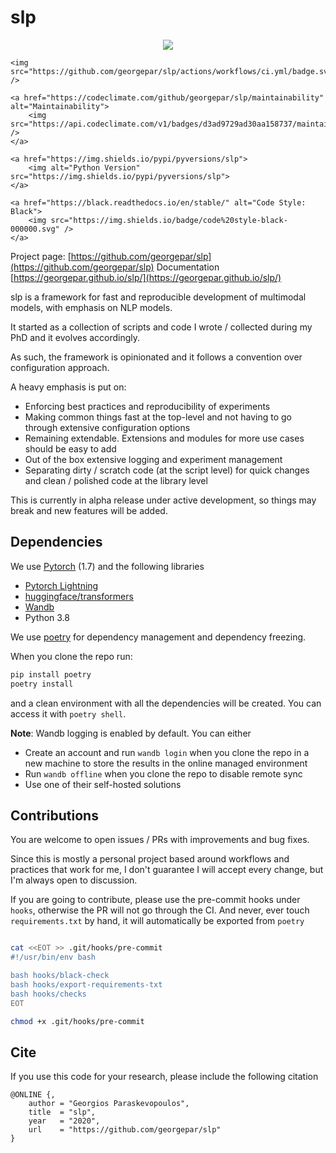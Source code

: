 # slp

<p align="center">
    <a href="https://choosealicense.com/licenses/mit/" alt="License: MIT">
        <img src="https://img.shields.io/badge/license-MIT-green.svg" />
    </a>

    <img src="https://github.com/georgepar/slp/actions/workflows/ci.yml/badge.svg" />

    <a href="https://codeclimate.com/github/georgepar/slp/maintainability" alt="Maintainability">
        <img src="https://api.codeclimate.com/v1/badges/d3ad9729ad30aa158737/maintainability" />
    </a>

    <a href="https://img.shields.io/pypi/pyversions/slp">
        <img alt="Python Version" src="https://img.shields.io/pypi/pyversions/slp">
    </a>

    <a href="https://black.readthedocs.io/en/stable/" alt="Code Style: Black">
        <img src="https://img.shields.io/badge/code%20style-black-000000.svg" />
    </a>
</p>

Project page: [https://github.com/georgepar/slp](https://github.com/georgepar/slp)
Documentation [https://georgepar.github.io/slp/](https://georgepar.github.io/slp/)


slp is a framework for fast and reproducible development of multimodal models, with emphasis on
NLP models.

It started as a collection of scripts and code I wrote / collected during my PhD and it evolves
accordingly.

As such, the framework is opinionated and it follows a convention over configuration approach.

A heavy emphasis is put on:

- Enforcing best practices and reproducibility of experiments
- Making common things fast at the top-level and not having to go through extensive configuration options
- Remaining extendable. Extensions and modules for more use cases should be easy to add
- Out of the box extensive logging and experiment management
- Separating dirty / scratch code (at the script level) for quick changes and clean / polished code at the library level

This is currently in alpha release under active development, so things may break and new features
will be added.

## Dependencies

We use [Pytorch](https://pytorch.org/) (1.7) and the following libraries

- [Pytorch Lightning](https://pytorch-lightning.readthedocs.io/en/stable/)
- [huggingface/transformers](https://huggingface.co/transformers/)
- [Wandb](https://wandb.ai/)
- Python 3.8


We use [poetry](https://python-poetry.org/) for dependency management and dependency freezing.

When you clone the repo run:

```bash
pip install poetry
poetry install
```

and a clean environment with all the dependencies will be created.
You can access it with `poetry shell`.

**Note**: Wandb logging is enabled by default. You can either

- Create an account and run `wandb login` when you clone the repo in a new machine to store the results in the online managed environment
- Run `wandb offline` when you clone the repo to disable remote sync
- Use one of their self-hosted solutions



## Contributions

You are welcome to open issues / PRs with improvements and bug fixes.

Since this is mostly a personal project based around workflows and practices that work for me, I don't guarantee I will accept every change, but I'm always open to discussion.

If you are going to contribute, please use the pre-commit hooks under `hooks`, otherwise the PR will not go through the CI. And never, ever touch `requirements.txt` by hand, it will automatically be exported from `poetry`

```bash

cat <<EOT >> .git/hooks/pre-commit
#!/usr/bin/env bash

bash hooks/black-check
bash hooks/export-requirements-txt
bash hooks/checks
EOT

chmod +x .git/hooks/pre-commit
```

## Cite

If you use this code for your research, please include the following citation

```
@ONLINE {,
    author = "Georgios Paraskevopoulos",
    title  = "slp",
    year   = "2020",
    url    = "https://github.com/georgepar/slp"
}
```
